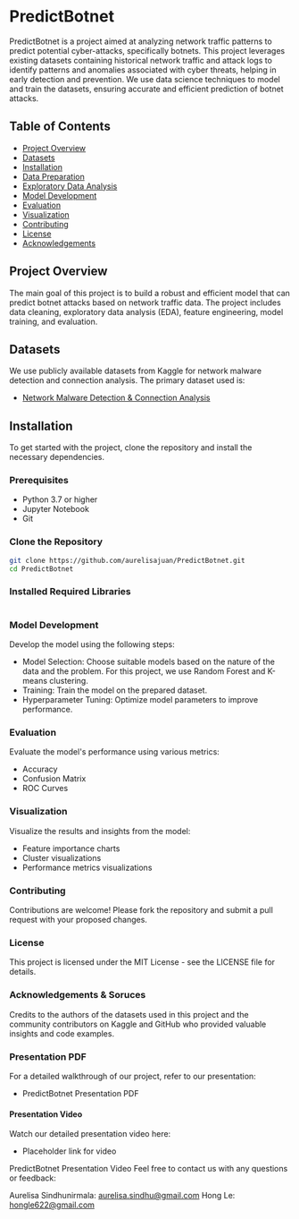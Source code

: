 # PredictBotnet
PredictBotnet is a project aimed at analyzing network traffic patterns to predict potential cyber-attacks, specifically botnets. This project leverages existing datasets containing historical network traffic and attack logs to identify patterns and anomalies associated with cyber threats, helping in early detection and prevention. We use data science techniques to model and train the datasets, ensuring accurate and efficient prediction of botnet attacks.



## Table of Contents

- [Project Overview](#project-overview)
- [Datasets](#datasets)
- [Installation](#installation)
- [Data Preparation](#data-preparation)
- [Exploratory Data Analysis](#exploratory-data-analysis)
- [Model Development](#model-development)
- [Evaluation](#evaluation)
- [Visualization](#visualization)
- [Contributing](#contributing)
- [License](#license)
- [Acknowledgements](#acknowledgements)

## Project Overview

The main goal of this project is to build a robust and efficient model that can predict botnet attacks based on network traffic data. The project includes data cleaning, exploratory data analysis (EDA), feature engineering, model training, and evaluation.

## Datasets

We use publicly available datasets from Kaggle for network malware detection and connection analysis. The primary dataset used is:

- [Network Malware Detection & Connection Analysis](https://www.kaggle.com/datasets/agungpambudi/network-malware-detection-connection-analysis/versions/1?select=CTU-IoT-Malware-Capture-1-1conn.log.labeled.csv)

## Installation

To get started with the project, clone the repository and install the necessary dependencies.

### Prerequisites

- Python 3.7 or higher
- Jupyter Notebook
- Git

### Clone the Repository

```bash
git clone https://github.com/aurelisajuan/PredictBotnet.git
cd PredictBotnet
```

### Installed Required Libraries 
```bash
```

### Model Development 

Develop the model using the following steps:

- Model Selection: Choose suitable models based on the nature of the data and the problem. For this project, we use Random Forest and K-means clustering.
- Training: Train the model on the prepared dataset.
- Hyperparameter Tuning: Optimize model parameters to improve performance.

### Evaluation 

Evaluate the model's performance using various metrics:

- Accuracy
- Confusion Matrix
- ROC Curves

### Visualization 

Visualize the results and insights from the model:

- Feature importance charts
- Cluster visualizations
- Performance metrics visualizations

### Contributing 

Contributions are welcome! Please fork the repository and submit a pull request with your proposed changes.

### License 

This project is licensed under the MIT License - see the LICENSE file for details.

### Acknowledgements & Soruces

Credits to the authors of the datasets used in this project and the community contributors on Kaggle and GitHub who provided valuable insights and code examples.

### Presentation PDF
For a detailed walkthrough of our project, refer to our presentation:

- PredictBotnet Presentation PDF

#### Presentation Video 
Watch our detailed presentation video here:
  - Placeholder link for video

PredictBotnet Presentation Video
Feel free to contact us with any questions or feedback:

Aurelisa Sindhunirmala: aurelisa.sindhu@gmail.com
Hong Le: hongle622@gmail.com



